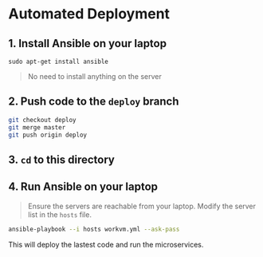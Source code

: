 # Automated Deployment

## 1. Install Ansible on your laptop
```
sudo apt-get install ansible
```
> No need to install anything on the server

## 2. Push code to the `deploy` branch
```bash
git checkout deploy
git merge master
git push origin deploy
```

## 3. `cd` to this directory

## 4. Run Ansible on your laptop

> Ensure the servers are reachable from your laptop. Modify the server list in the `hosts` file.

```bash
ansible-playbook --i hosts workvm.yml --ask-pass
```

This will deploy the lastest code and run the microservices.
